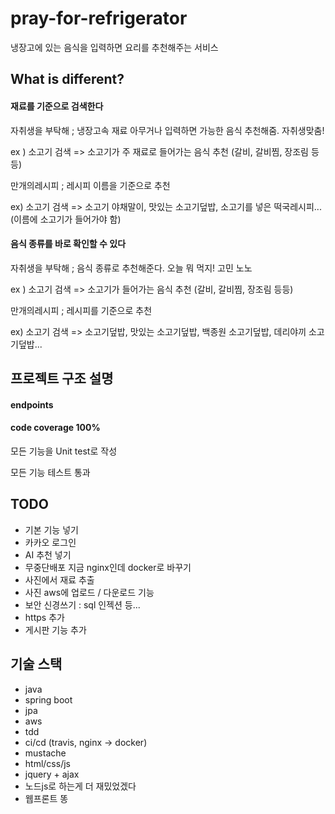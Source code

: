 # pray-for-refrigerator

냉장고에 있는 음식을 입력하면 요리를 추천해주는 서비스


## What is different?

#### 재료를 기준으로 검색한다

자취생을 부탁해 ; 냉장고속 재료 아무거나 입력하면 가능한 음식 추천해줌. 자취생맞춤!

ex ) 소고기 검색 => 소고기가 주 재료로 들어가는 음식 추천 (갈비, 갈비찜, 장조림 등등)

만개의레시피 ; 레시피 이름을 기준으로 추천

ex) 소고기 검색 => 소고기 야채말이, 맛있는 소고기덮밥, 소고기를 넣은 떡국레시피... (이름에 소고기가 들어가야 함)


#### 음식 종류를 바로 확인할 수 있다

자취생을 부탁해 ; 음식 종류로 추천해준다. 오늘 뭐 먹지! 고민 노노

ex ) 소고기 검색 => 소고기가 들어가는 음식 추천 (갈비, 갈비찜, 장조림 등등)

만개의레시피 ; 레시피를 기준으로 추천

ex) 소고기 검색 => 소고기덮밥, 맛있는 소고기덮밥, 백종원 소고기덮밥, 데리야끼 소고기덮밥...

## 프로젝트 구조 설명

#### endpoints

#### code coverage 100%

모든 기능을 Unit test로 작성

모든 기능 테스트 통과

## TODO

- 기본 기능 넣기
- 카카오 로그인
- AI 추천 넣기
- 무중단배포 지금 nginx인데 docker로 바꾸기
- 사진에서 재료 추출
- 사진 aws에 업로드 / 다운로드 기능
- 보안 신경쓰기 : sql 인젝션 등...
- https 추가
- 게시판 기능 추가


## 기술 스택

- java
- spring boot
- jpa
- aws
- tdd
- ci/cd (travis, nginx -> docker)
- mustache
- html/css/js
- jquery + ajax
- 노드js로 하는게 더 재밌었겠다 
- 웹프론트 똥
